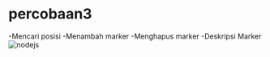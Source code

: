 # percobaan3
-Mencari posisi
-Menambah marker
-Menghapus marker
-Deskripsi Marker
![nodejs](http://i448.photobucket.com/albums/qq208/concept_bucket/capture3.png)
